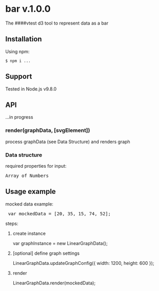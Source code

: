# bar v.1.0.0

The ####vtest d3 tool to represent data as a bar

## Installation

Using npm:

```shell
$ npm i ...
```

## Support

Tested in Node.js v9.8.0

## API

...in progress

### render(graphData, [svgElement])

process graphData (see Data Structure) and renders graph

### Data structure

required properties for input:

<pre>Array of Numbers</pre>

## Usage example

mocked data example:
<pre>
 var mockedData = [20, 35, 15, 74, 52];</pre>


steps:
1. create instance

    var graphInstance = new LinearGraphData();

2. [optional] define graph settings
        
    LinearGraphData.updateGraphConfig({
        width: 1200,
        height: 600
    });

3. render

    LinearGraphData.render(mockedData);